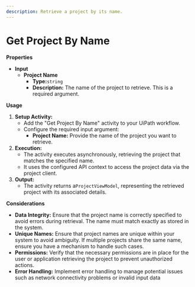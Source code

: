 ```yaml
---
description: Retrieve a project by its name.
---
```


# Get Project By Name

**Properties**

* **Input**
  * **Project Name**
    * **Type:**`string`
    * **Description:** The name of the project to retrieve. This is a required argument.

**Usage**

1. **Setup Activity:**
   * Add the "Get Project By Name" activity to your UiPath workflow.
   * Configure the required input argument:
     * **Project Name:** Provide the name of the project you want to retrieve.
2. **Execution:**
   * The activity executes asynchronously, retrieving the project that matches the specified name.
   * It uses the configured API context to access the project data via the project client.
3. **Output:**
   * The activity returns a`ProjectViewModel`, representing the retrieved project with its associated details.

**Considerations**

* **Data Integrity:** Ensure that the project name is correctly specified to avoid errors during retrieval. The name must match exactly as stored in the system.
* **Unique Names:** Ensure that project names are unique within your system to avoid ambiguity. If multiple projects share the same name, ensure you have a mechanism to handle such cases.
* **Permissions:** Verify that the necessary permissions are in place for the user or application retrieving the project to prevent unauthorized actions.
* **Error Handling:** Implement error handling to manage potential issues such as network connectivity problems or invalid input data

